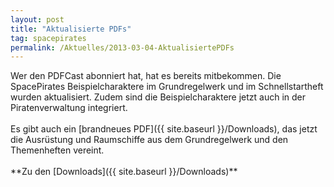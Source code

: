 ```yaml
---
layout: post
title: "Aktualisierte PDFs"
tag: spacepirates
permalink: /Aktuelles/2013-03-04-AktualisiertePDFs
---
```


<p>Wer den PDFCast abonniert hat, hat es bereits mitbekommen. Die SpacePirates Beispielcharaktere im Grundregelwerk und im Schnellstartheft wurden aktualisiert. Zudem sind die Beispielcharaktere jetzt auch in der Piratenverwaltung integriert.<br/>
<br/>
Es gibt auch ein [brandneues PDF]({{ site.baseurl }}/Downloads), das jetzt die Ausrüstung und Raumschiffe aus dem Grundregelwerk und den Themenheften vereint.<br/>
<br/>
**Zu den [Downloads]({{ site.baseurl }}/Downloads)**</p>

